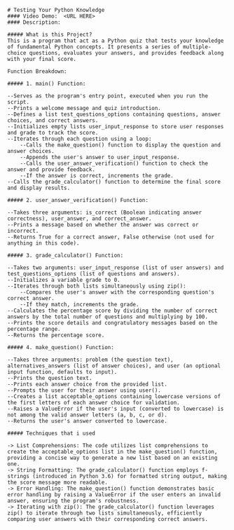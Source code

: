     # Testing Your Python Knowledge
    #### Video Demo:  <URL HERE>
    #### Description: 
    
    ##### What is this Project?
    This is a program that act as a Python quiz that tests your knowledge of fundamental Python concepts. It presents a series of multiple-choice questions, evaluates your answers, and provides feedback along with your final score.

    Function Breakdown:

    ##### 1. main() Function:

    --Serves as the program's entry point, executed when you run the script.
    --Prints a welcome message and quiz introduction.
    --Defines a list test_questions_options containing questions, answer choices, and correct answers.
    --Initializes empty lists user_input_response to store user responses and grade to track the score.
    --Iterates through each question using a loop:
        --Calls the make_question() function to display the question and answer choices.
        --Appends the user's answer to user_input_response.
        --Calls the user_answer_verification() function to check the answer and provide feedback.
        --If the answer is correct, increments the grade.
    --Calls the grade_calculator() function to determine the final score and display results.
    
    ##### 2. user_answer_verification() Function:

    --Takes three arguments: is_correct (Boolean indicating answer correctness), user_answer, and correct_answer.
    --Prints a message based on whether the answer was correct or incorrect.
    --Returns True for a correct answer, False otherwise (not used for anything in this code).
    
    ##### 3. grade_calculator() Function:

    --Takes two arguments: user_input_response (list of user answers) and test_questions_options (list of questions and answers).
    --Initializes a variable grade to 0.
    --Iterates through both lists simultaneously using zip():
        --Compares the user's answer with the corresponding question's correct answer.
        --If they match, increments the grade.
    --Calculates the percentage score by dividing the number of correct answers by the total number of questions and multiplying by 100.
    --Prints the score details and congratulatory messages based on the percentage range.
    --Returns the percentage score.
    
    ##### 4. make_question() Function:

    --Takes three arguments: problem (the question text), alternatives_answers (list of answer choices), and user (an optional input function, defaults to input).
    --Prints the question text.
    --Prints each answer choice from the provided list.
    --Prompts the user for their answer using user().
    --Creates a list acceptable_options containing lowercase versions of the first letters of each answer choice for validation.
    --Raises a ValueError if the user's input (converted to lowercase) is not among the valid answer letters (a, b, c, or d).
    --Returns the user's answer converted to lowercase.
    
    ##### Techniques that i used

    -> List Comprehensions: The code utilizes list comprehensions to create the acceptable_options list in the make_question() function, providing a concise way to generate a new list based on an existing one.
    -> String Formatting: The grade_calculator() function employs f-strings (introduced in Python 3.6) for formatted string output, making the score message more readable.
    -> Error Handling: The make_question() function demonstrates basic error handling by raising a ValueError if the user enters an invalid answer, ensuring the program's robustness.
    -> Iterating with zip(): The grade_calculator() function leverages zip() to iterate through two lists simultaneously, efficiently comparing user answers with their corresponding correct answers.
    